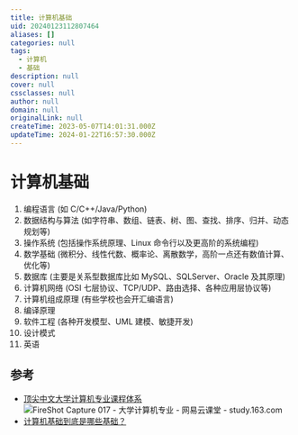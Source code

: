 ```yaml
---
title: 计算机基础
uid: 20240123112807464
aliases: []
categories: null
tags:
  - 计算机
  - 基础
description: null
cover: null
cssclasses: null
author: null
domain: null
originalLink: null
createTime: 2023-05-07T14:01:31.000Z
updateTime: 2024-01-22T16:57:30.000Z
---
```


# 计算机基础

1. 编程语言 (如 C/C++/Java/Python)
2. 数据结构与算法 (如字符串、数组、链表、树、图、查找、排序、归并、动态规划等)
3. 操作系统 (包括操作系统原理、Linux 命令行以及更高阶的系统编程)
4. 数学基础 (微积分、线性代数、概率论、离散数学，高阶一点还有数值计算、优化等)
5. 数据库 (主要是关系型数据库比如 MySQL、SQLServer、Oracle 及其原理)
6. 计算机网络 (OSI 七层协议、TCP/UDP、路由选择、各种应用层协议等)
7. 计算机组成原理 (有些学校也会开汇编语言)
8. 编译原理
9. 软件工程 (各种开发模型、UML 建模、敏捷开发)
10. 设计模式
11. 英语

## 参考

- [顶尖中文大学计算机专业课程体系](https://study.163.com/curricula/cs.htm)![FireShot Capture 017 - 大学计算机专业 - 网易云课堂 - study.163.com](https://cdn.jsdelivr.net/gh/FourteenD/PicBed/2020-12-21%2018-26-41_FireShot%20Capture%20017%20-%20%E5%A4%A7%E5%AD%A6%E8%AE%A1%E7%AE%97%E6%9C%BA%E4%B8%93%E4%B8%9A%20-%20%E7%BD%91%E6%98%93%E4%BA%91%E8%AF%BE%E5%A0%82%20-%20study.163.com.png)
- [计算机基础到底是哪些基础？](https://www.zhihu.com/question/31528376/answer/692405340)
